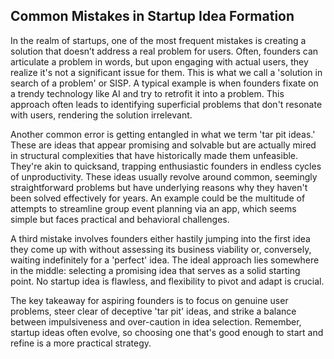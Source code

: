## Common Mistakes in Startup Idea Formation

In the realm of startups, one of the most frequent mistakes is creating a solution that doesn’t address a real problem for users. Often, founders can articulate a problem in words, but upon engaging with actual users, they realize it's not a significant issue for them. This is what we call a 'solution in search of a problem' or SISP. A typical example is when founders fixate on a trendy technology like AI and try to retrofit it into a problem. This approach often leads to identifying superficial problems that don't resonate with users, rendering the solution irrelevant.

Another common error is getting entangled in what we term 'tar pit ideas.' These are ideas that appear promising and solvable but are actually mired in structural complexities that have historically made them unfeasible. They're akin to quicksand, trapping enthusiastic founders in endless cycles of unproductivity. These ideas usually revolve around common, seemingly straightforward problems but have underlying reasons why they haven't been solved effectively for years. An example could be the multitude of attempts to streamline group event planning via an app, which seems simple but faces practical and behavioral challenges.

A third mistake involves founders either hastily jumping into the first idea they come up with without assessing its business viability or, conversely, waiting indefinitely for a 'perfect' idea. The ideal approach lies somewhere in the middle: selecting a promising idea that serves as a solid starting point. No startup idea is flawless, and flexibility to pivot and adapt is crucial.

The key takeaway for aspiring founders is to focus on genuine user problems, steer clear of deceptive 'tar pit' ideas, and strike a balance between impulsiveness and over-caution in idea selection. Remember, startup ideas often evolve, so choosing one that's good enough to start and refine is a more practical strategy.